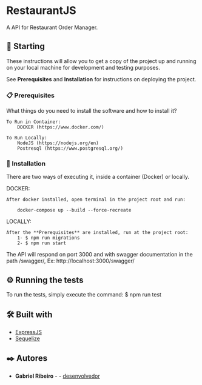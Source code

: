 # RestaurantJS

A API for Restaurant Order Manager.

## 🚀 Starting

These instructions will allow you to get a copy of the project up and running on your local machine for development and testing purposes.

See **Prerequisites** and **Installation** for instructions on deploying the project.

### 📋 Prerequisites

What things do you need to install the software and how to install it?

```
To Run in Container:
    DOCKER (https://www.docker.com/)

To Run Locally:
    NodeJS (https://nodejs.org/en)
    Postresql (https://www.postgresql.org/)    

```

### 🔧 Installation

There are two ways of executing it, inside a container (Docker) or locally.

DOCKER:

```
After docker installed, open terminal in the project root and run:

    docker-compose up --build --force-recreate    
```

LOCALLY:

```
After the **Prerequisites** are installed, run at the project root:
    1- $ npm run migrations
    2- $ npm run start    
```

The API will respond on port 3000 and with swagger documentation in the path /swagger/, Ex: http://localhost:3000/swagger/

## ⚙️ Running the tests

To run the tests, simply execute the command:
    $ npm run test



## 🛠️ Built with

* [ExpressJS](https://expressjs.com/) 
* [Sequelize](https://sequelize.org/)


## ✒️ Autores


* **Gabriel Ribeiro** -  - [desenvolvedor](https://github.com/gabrielnando1)

